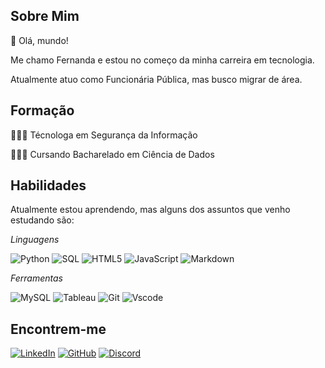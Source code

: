 ## Sobre Mim 

👋 Olá, mundo!

Me chamo Fernanda e estou no começo da minha carreira em tecnologia.

Atualmente atuo como Funcionária Pública, mas busco migrar de área.




## Formação
👩🏼‍🎓 Técnologa em Segurança da Informação

👩🏼‍💻 Cursando Bacharelado em Ciência de Dados


## Habilidades
Atualmente estou aprendendo, mas alguns dos assuntos que venho estudando são:

*Linguagens*

![Python](https://img.shields.io/badge/python-3670A0?style=for-the-badge&logo=python&logoColor=ffdd54)
![SQL](https://img.shields.io/badge/SQL-%2300A8E1?style=for-the-badge&logo=amazonredshift&logoColor=white)
![HTML5](https://img.shields.io/badge/HTML5-E34F26?style=for-the-badge&logo=html5&logoColor=white)
![JavaScript](https://img.shields.io/badge/JavaScript-F7DF1E?style=for-the-badge&logo=javascript&logoColor=black)
![Markdown](https://img.shields.io/badge/Markdown-000?style=for-the-badge&logo=markdown)

*Ferramentas*

![MySQL](https://img.shields.io/badge/MySQL-%2300A8E1?style=for-the-badge&logo=mysql&logoColor=F38020)
![Tableau](https://img.shields.io/badge/Tableau-35495E?style=for-the-badge&logo=tableau&logoColor=%252300A8E1)
![Git](https://img.shields.io/badge/GIT-E44C30?style=for-the-badge&logo=git&logoColor=white)
![Vscode](https://img.shields.io/badge/Vscode-007ACC?style=for-the-badge&logo=visual-studio-code&logoColor=white)


## Encontrem-me

[![LinkedIn](https://img.shields.io/badge/LinkedIn-0077B5?style=for-the-badge&logo=linkedin&logoColor=white)](https://www.linkedin.com/in/fernandadeoliveiralima/)
[![GitHub](https://img.shields.io/badge/GitHub-100000?style=for-the-badge&logo=github&logoColor=white)](https://github.com/Fezilima-s)
[![Discord](https://img.shields.io/badge/Discord-7289DA?style=for-the-badge&logo=discord&logoColor=white)](https://discord.com/channels/@fezilima_s/)

